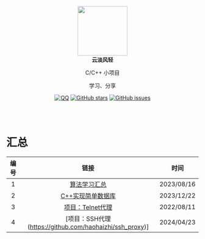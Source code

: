 <p align="center">
  <a href="https://mehoon.com">
    <img src="https://blog.mehoon.com/wp-content/uploads/2021/06/cropped-avatar.jpg" width="130" />
  </a>
  <br />
  <b>云淡风轻</b>
  <p align="center">C/C++ 小项目</p>
  <p align="center">学习、分享</p>
  
  <p align="center">
  <a href="https://github.com/haohaizhi/haohaizhi.github.io/blob/main/assets/qq.jpg">
  <img src="https://img.shields.io/badge/Talk-QQ-brightgreen.svg?style=popout-square" alt="QQ"></a>
  <a href="https://github.com/haohaizhi/cplusplus_projects/stargazers">
  <img src="https://img.shields.io/github/stars/haohaizhi/cplusplus_projects.svg?style=popout-square" alt="GitHub stars"></a>
  <a href="https://github.com/haohaizhi/cplusplus_projects/issues">
  <img src="https://img.shields.io/github/issues/haohaizhi/cplusplus_projects.svg?style=popout-square" alt="GitHub issues"></a>
</p>


<br />
<br />

# 汇总
|编号|链接|时间|
| :--:| :--: | :--: |
|1|[算法学习汇总](https://github.com/haohaizhi/cplusplus_projects/tree/main/c-study/)|2023/08/16|
|2|[C++实现简单数据库](https://github.com/haohaizhi/cplusplus_projects/tree/main/cpp-easySql/)|2023/12/22|
|3|[项目：Telnet代理](https://github.com/haohaizhi/telnet_proxy)|2022/08/11|
|4|[项目：SSH代理(https://github.com/haohaizhi/ssh_proxy)]|2024/04/23|
